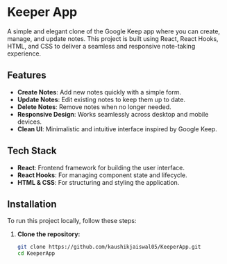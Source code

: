 # Keeper App

A simple and elegant clone of the Google Keep app where you can create, manage, and update notes. This project is built using React, React Hooks, HTML, and CSS to deliver a seamless and responsive note-taking experience.

## Features

- **Create Notes**: Add new notes quickly with a simple form.
- **Update Notes**: Edit existing notes to keep them up to date.
- **Delete Notes**: Remove notes when no longer needed.
- **Responsive Design**: Works seamlessly across desktop and mobile devices.
- **Clean UI**: Minimalistic and intuitive interface inspired by Google Keep.

## Tech Stack

- **React**: Frontend framework for building the user interface.
- **React Hooks**: For managing component state and lifecycle.
- **HTML & CSS**: For structuring and styling the application.

## Installation

To run this project locally, follow these steps:

1. **Clone the repository:**

   ```bash
   git clone https://github.com/kaushikjaiswal05/KeeperApp.git
   cd KeeperApp
